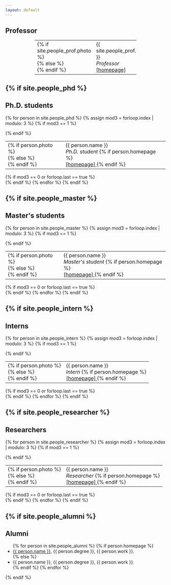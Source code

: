```yaml
---
layout: default
---
```


## Professor
<div class="row">
  <div class="col-md-4"></div>
  <div class="col-md-4 namecard">
    <table style="width: 320px; margin: 0 auto;">
      <tr>
        <td>
        {% if site.people_prof.photo %}
                  <div class="photo"
                       style="background:url({{ site.people_prof.photo }}) center no-repeat; background-size:contain;">
        {% else %}
                  <div class="photo"
                     style="background:url(/images/user.svg) center no-repeat; background-size:contain;">
        {% endif %}
          </div>
        </td>
        <td class="container">
        {{ site.people_prof.name }}<br />
        <em>Professor</em><br />
        <a href="{{ site.people_prof.homepage }}">
          <span class="glyphicon glyphicon-home"></span> [homepage]
        </a>
        </td>
      </tr>
    </table>
  </div>
  <div class="col-md-4"></div>
</div>

{% if site.people_phd %}
---
## Ph.D. students
{% for person in site.people_phd %}
{% assign mod3 = forloop.index | modulo: 3 %}
{% if mod3 == 1 %}
<div class="row">
{% endif %}
  <div class="col-md-4 namecard">
    <table>
      <tr>
        <td>
{% if person.photo %}
          <div class="photo"
               style="background:url({{ person.photo }}) center no-repeat; background-size:contain;">
{% else %}
          <div class="photo"
             style="background:url(/images/user.svg) center no-repeat; background-size:contain;">
{% endif %}
          </div>
        </td>
        <td class="container">
          {{ person.name }}<br />
          <em>Ph.D. student</em>
          {% if person.homepage %}
          <br />
          <a href="{{ person.homepage }}">
            <span class="glyphicon glyphicon-home"></span> [homepage]
          </a>
        {% endif %}
        </td>
      </tr>
    </table>
  </div>
{% if mod3 == 0 or forloop.last == true %}
</div>
{% endif %}
{% endfor %}
{% endif %}

{% if site.people_master %}
---
## Master's students
{% for person in site.people_master %}
{% assign mod3 = forloop.index | modulo: 3 %}
{% if mod3 == 1 %}
<div class="row">
{% endif %}
  <div class="col-md-4 namecard">
    <table>
      <tr>
        <td>
{% if person.photo %}
          <div class="photo"
               style="background:url({{ person.photo }}) center no-repeat; background-size:contain;">
{% else %}
          <div class="photo"
             style="background:url(/images/user.svg) center no-repeat; background-size:contain;">
{% endif %}
          </div>
        </td>
        <td class="container">
          {{ person.name }}<br />
          <em>Master's student</em>
          {% if person.homepage %}
          <br />
          <a href="{{ person.homepage }}">
            <span class="glyphicon glyphicon-home"></span> [homepage]
          </a>
        {% endif %}
        </td>
      </tr>
    </table>
  </div>
{% if mod3 == 0 or forloop.last == true %}
</div>
{% endif %}
{% endfor %}
{% endif %}

{% if site.people_intern %}
---
## Interns
{% for person in site.people_intern %}
{% assign mod3 = forloop.index | modulo: 3 %}
{% if mod3 == 1 %}
<div class="row">
{% endif %}
  <div class="col-md-4 namecard">
    <table>
      <tr>
        <td>
{% if person.photo %}
          <div class="photo"
               style="background:url({{ person.photo }}) center no-repeat; background-size:contain;">
{% else %}
          <div class="photo"
             style="background:url(/images/user.svg) center no-repeat; background-size:contain;">
{% endif %}
          </div>
        </td>
        <td class="container">
          {{ person.name }}<br />
          <em>Intern</em>
          {% if person.homepage %}
          <br />
          <a href="{{ person.homepage }}">
            <span class="glyphicon glyphicon-home"></span> [homepage]
          </a>
        {% endif %}
        </td>
      </tr>
    </table>
  </div>
{% if mod3 == 0 or forloop.last == true %}
</div>
{% endif %}
{% endfor %}
{% endif %}

{% if site.people_researcher %}
---
## Researchers
{% for person in site.people_researcher %}
{% assign mod3 = forloop.index | modulo: 3 %}
{% if mod3 == 1 %}
<div class="row">
{% endif %}
  <div class="col-md-4 namecard">
    <table>
      <tr>
        <td>
{% if person.photo %}
          <div class="photo"
               style="background:url({{ person.photo }}) center no-repeat; background-size:contain;">
{% else %}
          <div class="photo"
             style="background:url(/images/user.svg) center no-repeat; background-size:contain;">
{% endif %}
          </div>
        </td>
        <td class="container">
          {{ person.name }}<br />
          <em>Researcher</em>
          {% if person.homepage %}
          <br />
          <a href="{{ person.homepage }}">
            <span class="glyphicon glyphicon-home"></span> [homepage]
          </a>
        {% endif %}
        </td>
      </tr>
    </table>
  </div>
{% if mod3 == 0 or forloop.last == true %}
</div>
{% endif %}
{% endfor %}
{% endif %}

{% if site.people_alumni %}
---
## Alumni
<ul>
{% for person in site.people_alumni %}
{% if person.homepage %}
  <li class="alumni_item"><a href="{{ person.homepage }}">{{ person.name }}</a>, {{ person.degree }}, {{ person.work }}.</li>
{% else %}
  <li class="alumni_item">{{ person.name }}, {{ person.degree }}, {{ person.work }}.</li>
{% endif %}
{% endfor %}
</ul>
{% endif %}
